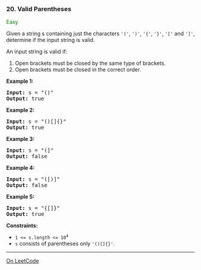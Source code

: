 ### 20. Valid Parentheses

<span style="color:green">Easy</span>

Given a string s containing just the characters 
`'('`, `')'`, `'{'`, `'}'`, `'['` and `']'`, 
determine if the input string is valid.

An input string is valid if:

1. Open brackets must be closed by the same type of brackets.
2. Open brackets must be closed in the correct order.

__Example 1:__
<pre>
<b>Input:</b> s = "()"
<b>Output:</b> true
</pre>

__Example 2:__
<pre>
<b>Input:</b> s = "()[]{}"
<b>Output:</b> true
</pre>

__Example 3:__
<pre>
<b>Input:</b> s = "(]"
<b>Output:</b> false
</pre>

__Example 4:__
<pre>
<b>Input:</b> s = "([)]"
<b>Output:</b> false
</pre>

__Example 5:__
<pre>
<b>Input:</b> s = "{[]}"
<b>Output:</b> true
</pre>

__Constraints:__
* <code>1 <= s.length <= 10<sup>4</sup></code>
* `s` consists of parentheses only `'()[]{}'`.

---

[On LeetCode](https://leetcode.com/problems/valid-parentheses/)
